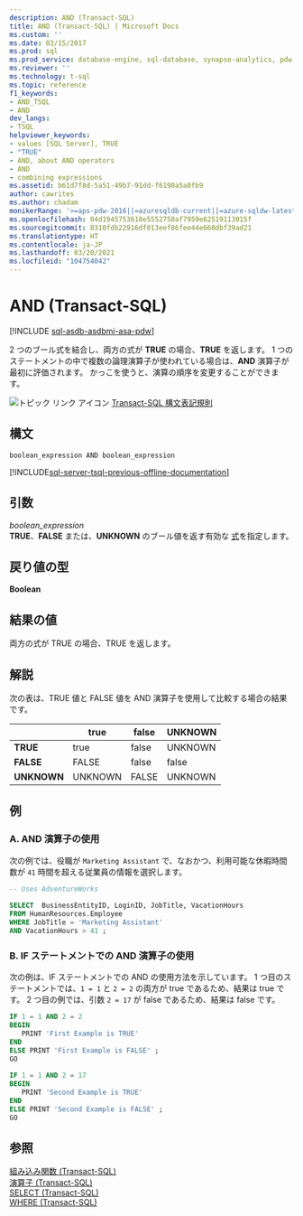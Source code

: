 ```yaml
---
description: AND (Transact-SQL)
title: AND (Transact-SQL) | Microsoft Docs
ms.custom: ''
ms.date: 03/15/2017
ms.prod: sql
ms.prod_service: database-engine, sql-database, synapse-analytics, pdw
ms.reviewer: ''
ms.technology: t-sql
ms.topic: reference
f1_keywords:
- AND_TSQL
- AND
dev_langs:
- TSQL
helpviewer_keywords:
- values [SQL Server], TRUE
- "TRUE"
- AND, about AND operators
- AND
- combining expressions
ms.assetid: b61d7f8d-5a51-49b7-91dd-f6190a5a0fb9
author: cawrites
ms.author: chadam
monikerRange: '>=aps-pdw-2016||=azuresqldb-current||=azure-sqldw-latest||>=sql-server-2016||>=sql-server-linux-2017||=azuresqldb-mi-current'
ms.openlocfilehash: 04d1945753618e5552750af7959e62519113015f
ms.sourcegitcommit: 0310fdb22916df013eef86fee44e660dbf39ad21
ms.translationtype: HT
ms.contentlocale: ja-JP
ms.lasthandoff: 03/20/2021
ms.locfileid: "104754042"
---
```

# <a name="and-transact-sql"></a>AND (Transact-SQL)
[!INCLUDE [sql-asdb-asdbmi-asa-pdw](../../includes/applies-to-version/sql-asdb-asdbmi-asa-pdw.md)]

  2 つのブール式を結合し、両方の式が **TRUE** の場合、**TRUE** を返します。 1 つのステートメントの中で複数の論理演算子が使われている場合は、**AND** 演算子が最初に評価されます。 かっこを使うと、演算の順序を変更することができます。  
  
 ![トピック リンク アイコン](../../database-engine/configure-windows/media/topic-link.gif "トピック リンク アイコン") [Transact-SQL 構文表記規則](../../t-sql/language-elements/transact-sql-syntax-conventions-transact-sql.md)  
  
## <a name="syntax"></a>構文  
  
```syntaxsql
boolean_expression AND boolean_expression  
```  
  
[!INCLUDE[sql-server-tsql-previous-offline-documentation](../../includes/sql-server-tsql-previous-offline-documentation.md)]

## <a name="arguments"></a>引数
 *boolean_expression*  
 **TRUE**、**FALSE** または、**UNKNOWN** のブール値を返す有効な [式](../../t-sql/language-elements/expressions-transact-sql.md)を指定します。  
  
## <a name="result-types"></a>戻り値の型  
 **Boolean**  
  
## <a name="result-value"></a>結果の値  
 両方の式が TRUE の場合、TRUE を返します。  
  
## <a name="remarks"></a>解説  
 次の表は、TRUE 値と FALSE 値を AND 演算子を使用して比較する場合の結果です。  
  
||true|false|UNKNOWN|  
|------|----------|-----------|-------------|  
|**TRUE**|true|false|UNKNOWN|  
|**FALSE**|FALSE|false|false|  
|**UNKNOWN**|UNKNOWN|FALSE|UNKNOWN|  
  
## <a name="examples"></a>例  
  
### <a name="a-using-the-and-operator"></a>A. AND 演算子の使用  
 次の例では、役職が `Marketing Assistant` で、なおかつ、利用可能な休暇時間数が `41` 時間を超える従業員の情報を選択します。  
  
```sql  
-- Uses AdventureWorks  
  
SELECT  BusinessEntityID, LoginID, JobTitle, VacationHours   
FROM HumanResources.Employee  
WHERE JobTitle = 'Marketing Assistant'  
AND VacationHours > 41 ;  
```  
  
### <a name="b-using-the-and-operator-in-an-if-statement"></a>B. IF ステートメントでの AND 演算子の使用  
 次の例は、IF ステートメントでの AND の使用方法を示しています。 1 つ目のステートメントでは、`1 = 1` と `2 = 2` の両方が true であるため、結果は true です。 2 つ目の例では、引数 `2 = 17` が false であるため、結果は false です。  
  
```sql  
IF 1 = 1 AND 2 = 2  
BEGIN  
   PRINT 'First Example is TRUE'  
END  
ELSE PRINT 'First Example is FALSE' ;  
GO  
  
IF 1 = 1 AND 2 = 17  
BEGIN  
   PRINT 'Second Example is TRUE'  
END  
ELSE PRINT 'Second Example is FALSE' ;  
GO  
```  
  
## <a name="see-also"></a>参照  
 [組み込み関数 &#40;Transact-SQL&#41;](~/t-sql/functions/functions.md)   
 [演算子 &#40;Transact-SQL&#41;](../../t-sql/language-elements/operators-transact-sql.md)   
 [SELECT &#40;Transact-SQL&#41;](../../t-sql/queries/select-transact-sql.md)   
 [WHERE &#40;Transact-SQL&#41;](../../t-sql/queries/where-transact-sql.md)  
  
  
